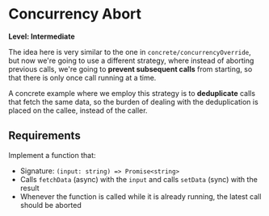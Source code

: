 # Concurrency Abort

**Level: Intermediate**

The idea here is very similar to the one in `concrete/concurrencyOverride`, but now we're going to use a different strategy, where instead of aborting previous calls, we're going to **prevent subsequent calls** from starting, so that there is only once call running at a time.

A concrete example where we employ this strategy is to **deduplicate** calls that fetch the same data, so the burden of dealing with the deduplication is placed on the callee, instead of the caller.

## Requirements

Implement a function that:

- Signature: `(input: string) => Promise<string>`
- Calls `fetchData` (async) with the `input` and calls `setData` (sync) with the result
- Whenever the function is called while it is already running, the latest call should be aborted
